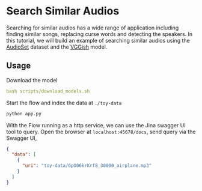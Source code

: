 # Search Similar Audios

Searching for similar audios has a wide range of application including finding similar songs, replacing curse words and detecting the speakers. In this tutorial, we will build an example of searching similar audios using the [AudioSet](https://research.google.com/audioset/) dataset and the [VGGish](https://github.com/tensorflow/models/tree/master/research/audioset/vggish) model.

## Usage

Download the model
```yaml
bash scripts/download_models.sh
```

Start the flow and index the data at `./toy-data`
```python
python app.py
```

With the Flow running as a http service, we can use the Jina swagger UI tool to query. 
Open the browser at `localhost:45678/docs`, send query via the Swagger UI,

```json
{
  "data": [
    {
      "uri": "toy-data/6pO06krKrf8_30000_airplane.mp3"
    }
  ]
}
```